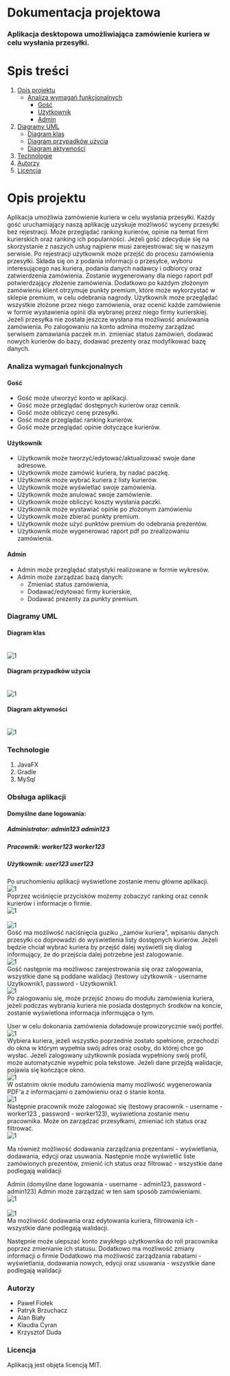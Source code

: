 # Dokumentacja projektowa 
 
### Aplikacja desktopowa umożliwiająca zamówienie kuriera w celu wysłania przesyłki. 
 
# Spis treści
1. [Opis projektu](#opis-projektu)
      - [Analiza wymagań funkcjonalnych](#analiza-wymagań-funkcjonalnych)
        - [Gość](#gość)
        - [Użytkownik](#użytkownik)
        - [Admin](#admin)      
2. [Diagramy UML](#diagramy-uml) 
	- [Diagram klas](#diagram-klas)
	- [Diagram przypadków użycia](#diagram-przypadków-użycia)
	- [Diagram aktywności](#diagram-aktywności)		
3. [Technologie](#technologie)
4. [Autorzy](#autorzy)
5. [Licencja](#licencja)

# Opis projektu
Aplikacja umożliwia zamówienie kuriera w celu wysłania przesyłki. Każdy gość uruchamiający naszą aplikację uzyskuje możliwość wyceny przesyłki bez rejestracji. Może przeglądać ranking kurierów, opinie na temat firm kurierskich oraz ranking ich popularności. Jeżeli gość zdecyduje się na skorzystanie z naszych usług najpierw musi zarejestrować się w naszym serwisie. Po rejestracji użytkownik może przejść do procesu zamówienia przesyłki. Składa się on z podania informacji o przesyłce, wyboru interesującego nas kuriera, podania danych nadawcy i odbiorcy oraz zatwierdzenia zamówienia. Zostanie wygenerowany dla niego raport pdf potwierdzający złożenie zamówienia. Dodatkowo po każdym złożonym zamówieniu klient otrzymuje punkty premium, które może wykorzystać w sklepie premium, w celu odebrania nagrody. Użytkownik może przeglądać wszystkie złożone przez niego zamówienia, oraz ocenić każde zamówienie w formie wystawienia opinii dla wybranej przez niego firmy kurierskiej. Jeżeli przesyłka nie została jeszcze wysłana ma możliwość anulowania zamówienia. Po zalogowaniu na konto admina możemy zarządzać serwisem zamawiania paczek m.in. zmieniać status zamówień, dodawać nowych kurierów do bazy, dodawać prezenty oraz modyfikować bazę danych. 
 
### Analiza wymagań funkcjonalnych
#### Gość
- Gość może utworzyć konto w aplikacji.
- Gość może przeglądać dostępnych kurierów oraz cennik.
- Gość może obliczyć cenę przesyłki.
- Gość może przeglądać ranking kurierów.
- Gość może przeglądać opinie dotyczące kurierów.
#### Użytkownik
- Użytkownik może tworzyć/edytować/aktualizować swoje dane adresowe.
- Użytkownik może zamówić kuriera, by nadać paczkę.
- Użytkownik może wybrać kuriera z listy kurierów.
- Użytkownik może wyświetlać swoje zamówienia.
- Użytkownik może anulować swoje zamówienie.
- Użytkownik może obliczyć koszty wysłania paczki.
- Użytkownik może wystawiać opinie po złożonym zamówieniu
- Użytkownik może zbierać punkty premium.
- Użytkownik może użyć punktów premium do odebrania prezentów.
- Użytkownik może wygenerować raport pdf po zrealizowaniu zamówienia.
#### Admin
- Admin może przeglądać statystyki realizowane w formie wykresów.
- Admin może zarządzać bazą danych:
    - Zmieniać status zamówienia,
    - Dodawać/edytować firmy kurierskie,
    - Dodawać prezenty za punkty premium.

### Diagramy UML
#### Diagram klas
<br />![1](diagrams/d1.png) <br/>
#### Diagram przypadków użycia
<br />![1](diagrams/d2.png) <br/>
#### Diagram aktywności
<br />![1](diagrams/d3.png) <br/>


### Technologie
1. JavaFX
2. Gradle
3. MySql

### Obsługa aplikacji
#### Domyślne dane logowania:
##### Administrator: admin123 admin123
##### Pracownik: worker123 worker123
##### Użytkownik: user123 user123
Po uruchomieniu aplikacji wyświetlone zostanie menu główne aplikacji.
<br />![1](diagrams/LOGGED.PNG) <br/>
Poprzez wciśnięcie przycisków możemy zobaczyć ranking oraz cennik kurierów i informacje o firmie.
<br />![1](diagrams/ranking.PNG) <br/>
<br />![1](diagrams/cennik_kuriera.PNG) <br/>
Gość ma możliwość naciśnięcia guziku ,,zamów kuriera", wpisaniu danych przesyłki co doprowadzi do wyświetlenia listy dostępnych kurierów. Jeżeli będzie chciał wybrać kuriera by przejść dalej wyświetli się dialog informujący, że do przejścia dalej potrzebne jest zalogowanie.
<br />![1](diagrams/niezalogowany.PNG) <br/>
Gość następnie ma możliwosc zarejestrowania się oraz zalogowania, wszystkie dane są poddane walidacji (testowy użytkownik - username Uzytkownik1, password - Uzytkownik1.
<br />![1](diagrams/logowanie.PNG) <br/>
Po zalogowaniu się, może przejść znowu do modułu zamówienia kuriera, jeżeli podczas wybrania kuriera nie posiada dostępnych środków na koncie, zostanie wyświetlona informacja informująca o tym. 

User w celu dokonania zamówienia doładowuje prowizorycznie swój portfel.
<br />![1](diagrams/portfel.PNG) <br/>
Wybiera kuriera, jeżeli wszystko poprzednie zostało spełnione, przechodzi do okna w którym wypełnia swój adres oraz osoby, do której chce go wysłac. Jeżeli zalogowany użytkownik posiada wypełniony swój profil, może automatycznie wypełnic pola tekstowe. Jeżeli dane przejdą walidacje, pojawia się kończące okno. 
<br />![1](diagrams/wybor_adresu.PNG) <br/>
W ostatnim oknie modułu zamówienia mamy możliwość wygenerowania PDF'a z informacjami o zamówieniu oraz o stanie konta.
<br />![1](diagrams/podsumowanie.PNG) <br/>
Następnie pracownik może zalogować się (testowy pracownik - username - worker123 , password - worker123), wyświetlona zostanie menu pracownika. Może on zarządzać przesyłkami, zmieniać ich status oraz filtrować.
<br />![1](diagrams/worker_panel.PNG) <br/>

Ma również możliwość dodawania zarządzania prezentami - wyświetlania, dodawania, edycji oraz usuwania. Następnie może wyświetlić liste zamówionych prezentów, zmienić ich status oraz filtrować - wszystkie dane podlegają walidacji

Admin (domyślne dane logowania - username - admin123, password - admin123) 
Admin może zarządzać w ten sam sposób zamówieniami. 
<br />![1](diagrams/admin_panel.PNG) <br/>
<br />![1](diagrams/worker_managment.PNG) <br/>
Ma możliwość dodawania oraz edytowania kuriera, filtrowania ich  - wszystkie dane podlegają walidacji.

Następnie może ulepszać konto zwykłego użytkownika do roli pracownika poprzez zmienianie ich statusu.
Dodatkowo ma możliwość zmiany informacji o firmie 
Dodatkowo ma możliwość zarządzania rabatami - wyświetlania, dodawania nowych, edycji oraz usuwania - wszystkie dane podlegają walidacji
### Autorzy
- Paweł Fiołek
- Patryk Brzuchacz
- Alan Biały
- Klaudia Cyran
- Krzysztof Duda
### Licencja
Aplikacją jest objęta licencją MIT.


